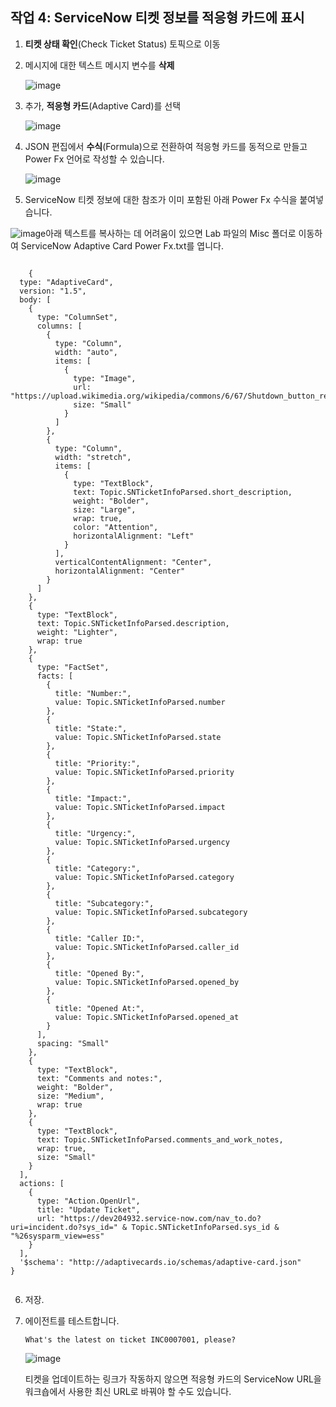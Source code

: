 ## 작업 4: ServiceNow 티켓 정보를 적응형 카드에 표시

1. **티켓 상태 확인**(Check Ticket Status) 토픽으로 이동

2. 메시지에 대한 텍스트 메시지 변수를 **삭제**

   ![image](https://github.com/user-attachments/assets/2698405b-8339-4726-b5bd-4a21be0238e4)


3. 추가, **적응형 카드**(Adaptive Card)를 선택

   ![image](https://github.com/user-attachments/assets/c568a401-e048-4d5c-b80b-3429f8917ca3)

4. JSON 편집에서 **수식**(Formula)으로 전환하여 적응형 카드를 동적으로 만들고
   Power Fx 언어로 작성할 수 있습니다.

   ![image](https://github.com/user-attachments/assets/4d5d76a4-3c39-42b1-8d92-8497240c3a24)

5. ServiceNow 티켓 정보에 대한 참조가 이미 포함된 아래 Power Fx 수식을 붙여넣습니다.

![image](https://github.com/user-attachments/assets/0d53b99a-31f7-42fb-886a-7cf157a38d42)아래 텍스트를 복사하는 데 어려움이 있으면 Lab 파일의 Misc 폴더로 이동하여 ServiceNow Adaptive Card Power Fx.txt를 엽니다.

<pre><code>
  	{
  type: "AdaptiveCard",
  version: "1.5",
  body: [
    {
      type: "ColumnSet",
      columns: [
        {
          type: "Column",
          width: "auto",
          items: [
            {
              type: "Image",
              url: "https://upload.wikimedia.org/wikipedia/commons/6/67/Shutdown_button_red_wikimedia.svg",
              size: "Small"
            }
          ]
        },
        {
          type: "Column",
          width: "stretch",
          items: [
            {
              type: "TextBlock",
              text: Topic.SNTicketInfoParsed.short_description,
              weight: "Bolder",
              size: "Large",
              wrap: true,
              color: "Attention",
              horizontalAlignment: "Left"
            }
          ],
          verticalContentAlignment: "Center",
          horizontalAlignment: "Center"
        }
      ]
    },
    {
      type: "TextBlock",
      text: Topic.SNTicketInfoParsed.description,
      weight: "Lighter",
      wrap: true
    },
    {
      type: "FactSet",
      facts: [
        {
          title: "Number:",
          value: Topic.SNTicketInfoParsed.number
        },
        {
          title: "State:",
          value: Topic.SNTicketInfoParsed.state
        },
        {
          title: "Priority:",
          value: Topic.SNTicketInfoParsed.priority
        },
        {
          title: "Impact:",
          value: Topic.SNTicketInfoParsed.impact
        },
        {
          title: "Urgency:",
          value: Topic.SNTicketInfoParsed.urgency
        },
        {
          title: "Category:",
          value: Topic.SNTicketInfoParsed.category
        },
        {
          title: "Subcategory:",
          value: Topic.SNTicketInfoParsed.subcategory
        },
        {
          title: "Caller ID:",
          value: Topic.SNTicketInfoParsed.caller_id
        },
        {
          title: "Opened By:",
          value: Topic.SNTicketInfoParsed.opened_by
        },
        {
          title: "Opened At:",
          value: Topic.SNTicketInfoParsed.opened_at
        }
      ],
      spacing: "Small"
    },
    {
      type: "TextBlock",
      text: "Comments and notes:",
      weight: "Bolder",
      size: "Medium",
      wrap: true
    },
    {
      type: "TextBlock",
      text: Topic.SNTicketInfoParsed.comments_and_work_notes,
      wrap: true,
      size: "Small"
    }
  ],
  actions: [
    {
      type: "Action.OpenUrl",
      title: "Update Ticket",
      url: "https://dev204932.service-now.com/nav_to.do?uri=incident.do?sys_id=" & Topic.SNTicketInfoParsed.sys_id & "%26sysparm_view=ess"
    }
  ],
  '$schema': "http://adaptivecards.io/schemas/adaptive-card.json"
}

</code></pre>


6. 저장.


7. 에이전트를 테스트합니다.

   ```
   What's the latest on ticket INC0007001, please?
   ```
   
   ![image](https://github.com/user-attachments/assets/8e591db9-e88d-47e9-bb56-83fd01aec7d3)

   티켓을 업데이트하는 링크가 작동하지 않으면 적응형 카드의 ServiceNow URL을 워크숍에서 사용한 최신 URL로 바꿔야 할 수도 있습니다.
